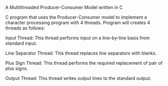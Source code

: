 A Multithreaded Producer-Consumer Model written in C

C program that uses the Producer-Consumer model to implement a character processing program with 4 threads.
Program will creates 4 threads as follows:

Input Thread: This thread performs input on a line-by-line basis from standard input.

Line Separator Thread: This thread replaces line separators with blanks.

Plus Sign Thread: This thread performs the required replacement of pair of plus signs.

Output Thread: This thread writes output lines to the standard output.
